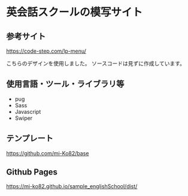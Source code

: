 # 英会話スクールの模写サイト
## 参考サイト
https://code-step.com/lp-menu/

こちらのデザインを使用しました。
ソースコードは見ずに作成しています。

## 使用言語・ツール・ライブラリ等
- pug
- Sass
- Javascript
- Swiper

## テンプレート
https://github.com/mi-Ko82/base

## Github Pages
https://mi-ko82.github.io/sample_englishSchool/dist/
